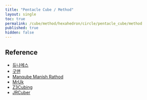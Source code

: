 ```yaml
---
title: "Pentacle Cube / Method"
layout: single
toc: true
permalink: /cube/method/hexahedron/circle/pentacle_cube/method
published: true
hidden: false
---
```


<head>
  <base target="_blank">
</head>



## Reference

- [듀나메스](https://youtu.be/EUtZcvWS_Zc)
- [굿맨](https://youtu.be/exlG6UUVUoA)
- [Manqube Manish Rathod](https://youtu.be/uEic1IiTwRo)
- [MrUk](https://youtu.be/aTKEIkBfxts)
- [Z3Cubing](https://youtu.be/pPL2sUMo5-Y)
- [JRCuber](https://youtu.be/EAPwsaa8_kM)